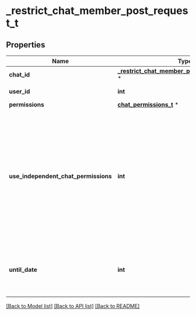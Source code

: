 # _restrict_chat_member_post_request_t

## Properties
Name | Type | Description | Notes
------------ | ------------- | ------------- | -------------
**chat_id** | [**_restrict_chat_member_post_request_chat_id_t**](_restrict_chat_member_post_request_chat_id.md) \* |  | 
**user_id** | **int** | Unique identifier of the target user | 
**permissions** | [**chat_permissions_t**](chat_permissions.md) \* |  | 
**use_independent_chat_permissions** | **int** | Pass *True* if chat permissions are set independently. Otherwise, the *can\\_send\\_other\\_messages* and *can\\_add\\_web\\_page\\_previews* permissions will imply the *can\\_send\\_messages*, *can\\_send\\_audios*, *can\\_send\\_documents*, *can\\_send\\_photos*, *can\\_send\\_videos*, *can\\_send\\_video\\_notes*, and *can\\_send\\_voice\\_notes* permissions; the *can\\_send\\_polls* permission will imply the *can\\_send\\_messages* permission. | [optional] 
**until_date** | **int** | Date when restrictions will be lifted for the user; Unix time. If user is restricted for more than 366 days or less than 30 seconds from the current time, they are considered to be restricted forever | [optional] 

[[Back to Model list]](../README.md#documentation-for-models) [[Back to API list]](../README.md#documentation-for-api-endpoints) [[Back to README]](../README.md)


